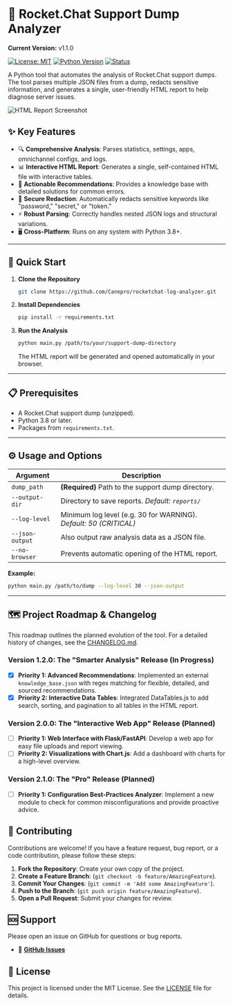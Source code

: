 # 🚀 Rocket.Chat Support Dump Analyzer

**Current Version:** v1.1.0

[![License: MIT](https://img.shields.io/badge/License-MIT-yellow.svg)](https://opensource.org/licenses/MIT)
[![Python Version](https://img.shields.io/badge/Python-3.8%2B-blue.svg)](https://www.python.org/downloads/)
[![Status](https://img.shields.io/badge/Status-In%20Development-blue.svg)]()

A Python tool that automates the analysis of Rocket.Chat support dumps. The tool parses multiple JSON files from a dump, redacts sensitive information, and generates a single, user-friendly HTML report to help diagnose server issues.

![HTML Report Screenshot](https://i.imgur.com/g0rGf13.png)

## ✨ Key Features

-   🔍 **Comprehensive Analysis**: Parses statistics, settings, apps, omnichannel configs, and logs.
-   📊 **Interactive HTML Report**: Generates a single, self-contained HTML file with interactive tables.
-   🎯 **Actionable Recommendations**: Provides a knowledge base with detailed solutions for common errors.
-   🔐 **Secure Redaction**: Automatically redacts sensitive keywords like "password," "secret," or "token."
-   ⚡ **Robust Parsing**: Correctly handles nested JSON logs and structural variations.
-   🖥️ **Cross-Platform**: Runs on any system with Python 3.8+.

---
## 🚀 Quick Start

1. **Clone the Repository**
   ```bash
   git clone https://github.com/Canepro/rocketchat-log-analyzer.git
    ````

2. **Install Dependencies**

   ```bash
   pip install -r requirements.txt
   ```

3. **Run the Analysis**

   ```bash
   python main.py /path/to/your/support-dump-directory
   ```

   The HTML report will be generated and opened automatically in your browser.

---

## 📋 Prerequisites

* A Rocket.Chat support dump (unzipped).
* Python 3.8 or later.
* Packages from `requirements.txt`.

---

## ⚙️ Usage and Options

| Argument        | Description                                                       |
| --------------- | ----------------------------------------------------------------- |
| `dump_path`     | **(Required)** Path to the support dump directory.                |
| `--output-dir`  | Directory to save reports. *Default: `reports/`*                  |
| `--log-level`   | Minimum log level (e.g. 30 for WARNING). *Default: 50 (CRITICAL)* |
| `--json-output` | Also output raw analysis data as a JSON file.                     |
| `--no-browser`  | Prevents automatic opening of the HTML report.                    |

**Example:**

```bash
python main.py /path/to/dump --log-level 30 --json-output
```

---

## 🗺️ Project Roadmap & Changelog

This roadmap outlines the planned evolution of the tool. For a detailed history of changes, see the [CHANGELOG.md](CHANGELOG.md).

### **Version 1.2.0: The "Smarter Analysis" Release (In Progress)**

-   [x] **Priority 1: Advanced Recommendations**: Implemented an external `knowledge_base.json` with regex matching for flexible, detailed, and sourced recommendations.
-   [x] **Priority 2: Interactive Data Tables**: Integrated DataTables.js to add search, sorting, and pagination to all tables in the HTML report.

### **Version 2.0.0: The "Interactive Web App" Release (Planned)**

-   [ ] **Priority 1: Web Interface with Flask/FastAPI**: Develop a web app for easy file uploads and report viewing.
-   [ ] **Priority 2: Visualizations with Chart.js**: Add a dashboard with charts for a high-level overview.

### **Version 2.1.0: The "Pro" Release (Planned)**

-   [ ] **Priority 1: Configuration Best-Practices Analyzer**: Implement a new module to check for common misconfigurations and provide proactive advice.

## 🤝 Contributing

Contributions are welcome! If you have a feature request, bug report, or a code contribution, please follow these steps:

1.  **Fork the Repository**: Create your own copy of the project.
2.  **Create a Feature Branch**: (`git checkout -b feature/AmazingFeature`).
3.  **Commit Your Changes**: (`git commit -m 'Add some AmazingFeature'`).
4.  **Push to the Branch**: (`git push origin feature/AmazingFeature`).
5.  **Open a Pull Request**: Submit your changes for review.

## 🆘 Support

Please open an issue on GitHub for questions or bug reports.

-   🔗 [**GitHub Issues**](https://github.com/Canepro/rocketchat-log-analyzer/issues)

## 📄 License

This project is licensed under the MIT License. See the [LICENSE](LICENSE) file for details.